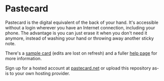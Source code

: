 # Pastecard

Pastecard is the digital equivalent of the back of your hand. It's accessible without a login wherever you have an Internet connection, including your phone. The advantage is you can just erase it when you don't need it anymore, instead of washing your hand or throwing away another sticky note.

There's a [sample card](http://pastecard.net/demo/) (edits are lost on refresh) and a fuller [help page](http://pastecard.net/help/) for more information.

Sign up for a hosted account at [pastecard.net](http://pastecard.net) or upload this repository as-is to your own hosting provider.